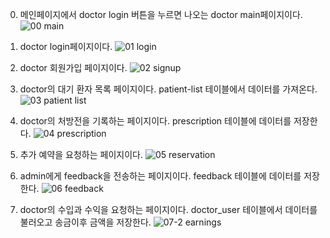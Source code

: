 00. 메인페이지에서 doctor login 버튼을 누르면 나오는 doctor main페이지이다.
![00  main](https://user-images.githubusercontent.com/55439296/120199344-192c9a80-c25e-11eb-857b-c4252eca5a8e.png)

01. doctor login페이지이다.
![01  login](https://user-images.githubusercontent.com/55439296/120199496-45481b80-c25e-11eb-8f1e-821fcd49f240.png)

02. doctor 회원가입 페이지이다.
![02  signup](https://user-images.githubusercontent.com/55439296/120199511-48dba280-c25e-11eb-9eb2-e6c56d018217.png)

03. doctor의 대기 환자 목록 페이지이다. patient-list 테이블에서 데이터를 가져온다.
![03  patient list](https://user-images.githubusercontent.com/55439296/120199517-4a0ccf80-c25e-11eb-9687-69fc7ebb1bc4.png)

04. doctor의 처방전을 기록하는 페이지이다. prescription 테이블에 데이터를 저장한다.
![04  prescription](https://user-images.githubusercontent.com/55439296/120199523-4b3dfc80-c25e-11eb-83ec-edb471fe927e.png)

05. 추가 예약을 요청하는 페이지이다.
![05  reservation](https://user-images.githubusercontent.com/55439296/120199529-4d07c000-c25e-11eb-879c-30abb266eed8.png)

06. admin에게 feedback을 전송하는 페이지이다. feedback 테이블에 데이터를 저장한다.
![06  feedback](https://user-images.githubusercontent.com/55439296/120199539-51cc7400-c25e-11eb-83d6-b70b8374e049.png)

07. doctor의 수입과 수익을 요청하는 페이지이다. doctor_user 테이블에서 데이터를 불러오고 송금이후 금액을 저장한다.
![07-2  earnings](https://user-images.githubusercontent.com/55439296/120199550-54c76480-c25e-11eb-95b8-9b0e93ba26dd.png)
